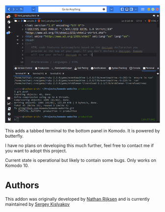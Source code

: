 ![Screenshot](screenshot.png)

This adds a tabbed terminal to the bottom panel in Komodo. It is powered by
butterfly.

I have no plans on developing this much further, feel free to contact me if you
want to adopt this project.

Current state is operational but likely to contain some bugs. Only works on
Komodo 10.

# Authors

This addon was originally developed by [Nathan Rijksen](https://github.com/Naatan) and is currently maintained by [Sergey Kislyakov](https://github.com/Defman21)
